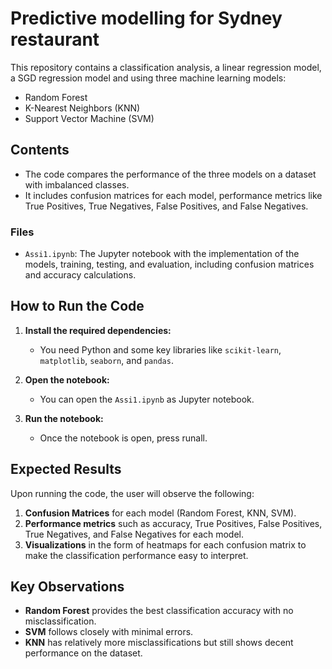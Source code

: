 
# Predictive modelling for Sydney restaurant

This repository contains a classification analysis, a linear regression model, a SGD regression model and using three machine learning models:
- Random Forest
- K-Nearest Neighbors (KNN)
- Support Vector Machine (SVM)

## Contents
- The code compares the performance of the three models on a dataset with imbalanced classes.
- It includes confusion matrices for each model, performance metrics like True Positives, True Negatives, False Positives, and False Negatives.

### Files
- `Assi1.ipynb`: The Jupyter notebook with the implementation of the models, training, testing, and evaluation, including confusion matrices and accuracy calculations.

## How to Run the Code

1. **Install the required dependencies:**
   - You need Python and some key libraries like `scikit-learn`, `matplotlib`, `seaborn`, and `pandas`. 

2. **Open the notebook:**
   - You can open the `Assi1.ipynb` as Jupyter notebook.

3. **Run the notebook:**
   - Once the notebook is open, press runall.

## Expected Results

Upon running the code, the user will observe the following:
1. **Confusion Matrices** for each model (Random Forest, KNN, SVM).
2. **Performance metrics** such as accuracy, True Positives, False Positives, True Negatives, and False Negatives for each model.
3. **Visualizations** in the form of heatmaps for each confusion matrix to make the classification performance easy to interpret.

## Key Observations
- **Random Forest** provides the best classification accuracy with no misclassification.
- **SVM** follows closely with minimal errors.
- **KNN** has relatively more misclassifications but still shows decent performance on the dataset.
